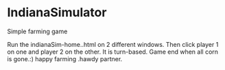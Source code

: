 # IndianaSimulator
Simple farming game

Run the indianaSim-home..html on 2 different windows. Then click player 1 on one and player 2 on the other.
It is turn-based. Game end when all corn is gone.:) happy farming .hawdy partner.
